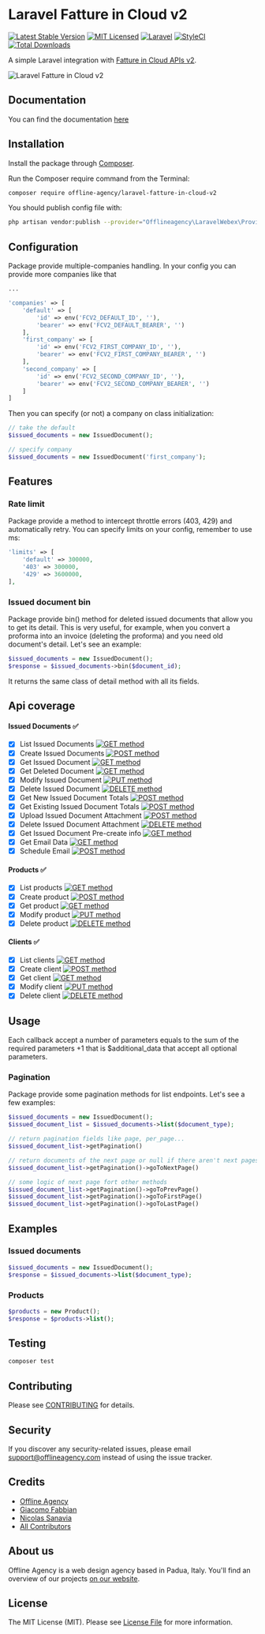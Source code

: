 # Laravel Fatture in Cloud v2

[![Latest Stable Version](https://poser.pugx.org/offline-agency/laravel-fatture-in-cloud-v2/v/stable)](https://packagist.org/packages/offline-agency/laravel-fatture-in-cloud-v2)
[![MIT Licensed](https://img.shields.io/badge/license-MIT-brightgreen.svg?style=flat-square)](LICENSE.md)
[![Laravel](https://github.com/offline-agency/laravel-fatture-in-cloud-v2/actions/workflows/main.yml/badge.svg?branch=master)](https://github.com/offline-agency/laravel-fatture-in-cloud-v2/actions/workflows/main.yml)
[![StyleCI](https://github.styleci.io/repos/470182449/shield)](https://styleci.io/repos/470182449)
[![Total Downloads](https://img.shields.io/packagist/dt/offline-agency/laravel-fatture-in-cloud-v2.svg?style=flat-square)](https://packagist.org/packages/offline-agency/laravel-fatture-in-cloud-v2)

A simple Laravel integration with [Fatture in Cloud APIs v2](https://developers.fattureincloud.it/).

![Laravel Fatture in Cloud v2](https://banners.beyondco.de/Laravel%20Fatture%20in%20Cloud%20v2.png?theme=dark&packageManager=composer+require&packageName=offline-agency%2Flaravel-fatture-in-cloud-v2&pattern=autumn&style=style_1&description=A+simple+laravel+integration+with+Fatture+in+Cloud+APIs+v2&md=1&showWatermark=0&fontSize=100px&images=currency-euro&widths=200)

## Documentation

You can find the documentation [here](https://docs.offlineagency.com/laravel-fatture-in-cloud-v2/)

## Installation

Install the package through [Composer](http://getcomposer.org/).

Run the Composer require command from the Terminal:

```bash
composer require offline-agency/laravel-fatture-in-cloud-v2
```

You should publish config file with:

```bash
php artisan vendor:publish --provider="Offlineagency\LaravelWebex\Providers\LaravelWebexServiceProvider"
```

## Configuration

Package provide multiple-companies handling. In your config you can provide more companies like that 
```php
... 

'companies' => [
    'default' => [
        'id' => env('FCV2_DEFAULT_ID', ''),
        'bearer' => env('FCV2_DEFAULT_BEARER', '')
    ],
    'first_company' => [
        'id' => env('FCV2_FIRST_COMPANY_ID', ''),
        'bearer' => env('FCV2_FIRST_COMPANY_BEARER', '')
    ],
    'second_company' => [
        'id' => env('FCV2_SECOND_COMPANY_ID', ''),
        'bearer' => env('FCV2_SECOND_COMPANY_BEARER', '')
    ]
]
```

Then you can specify (or not) a company on class initialization:
```php
// take the default
$issued_documents = new IssuedDocument();

// specify company
$issued_documents = new IssuedDocument('first_company');
```

## Features

### Rate limit

Package provide a method to intercept throttle errors (403, 429) and automatically retry. You can specify limits on your config, remember to use ms:

```php
'limits' => [
    'default' => 300000,
    '403' => 300000,
    '429' => 3600000,
],
```

### Issued document bin

Package provide bin() method for deleted issued documents that allow you to get its detail. This is very useful, for example, when you convert a 
proforma into an invoice (deleting the proforma) and you need old document's detail. Let's see an example:

```php
$issued_documents = new IssuedDocument();
$response = $issued_documents->bin($document_id);
```

It returns the same class of detail method  with all its fields.

## Api coverage

#### Issued Documents ✅

- [X] List Issued Documents [![GET method](https://img.shields.io/static/v1.svg?label=&message=GET&color=green)]()
- [X] Create Issued Documents [![POST method](https://img.shields.io/static/v1.svg?label=&message=POST&color=blue)]()
- [X] Get Issued Document [![GET method](https://img.shields.io/static/v1.svg?label=&message=GET&color=green)]()
- [X] Get Deleted Document [![GET method](https://img.shields.io/static/v1.svg?label=&message=GET&color=green)]()
- [X] Modify Issued Document [![PUT method](https://img.shields.io/static/v1.svg?label=&message=PUT&color=violet)]()
- [X] Delete Issued Document [![DELETE method](https://img.shields.io/static/v1.svg?label=&message=DELETE&color=red)]()
- [X] Get New Issued Document Totals [![POST method](https://img.shields.io/static/v1.svg?label=&message=POST&color=blue)]()
- [X] Get Existing Issued Document Totals [![POST method](https://img.shields.io/static/v1.svg?label=&message=POST&color=blue)]()
- [X] Upload Issued Document Attachment [![POST method](https://img.shields.io/static/v1.svg?label=&message=POST&color=blue)]()
- [X] Delete Issued Document Attachment [![DELETE method](https://img.shields.io/static/v1.svg?label=&message=DELETE&color=red)]()
- [X] Get Issued Document Pre-create info [![GET method](https://img.shields.io/static/v1.svg?label=&message=GET&color=green)]()
- [X] Get Email Data [![GET method](https://img.shields.io/static/v1.svg?label=&message=GET&color=green)]()
- [X] Schedule Email [![POST method](https://img.shields.io/static/v1.svg?label=&message=POST&color=blue)]()

#### Products ✅

- [X] List products [![GET method](https://img.shields.io/static/v1.svg?label=&message=GET&color=green)]()
- [X] Create product [![POST method](https://img.shields.io/static/v1.svg?label=&message=POST&color=blue)]()
- [X] Get product [![GET method](https://img.shields.io/static/v1.svg?label=&message=GET&color=green)]()
- [X] Modify product [![PUT method](https://img.shields.io/static/v1.svg?label=&message=PUT&color=violet)]()
- [X] Delete product [![DELETE method](https://img.shields.io/static/v1.svg?label=&message=DELETE&color=red)]()

#### Clients ✅

- [X] List clients [![GET method](https://img.shields.io/static/v1.svg?label=&message=GET&color=green)]()
- [X] Create client [![POST method](https://img.shields.io/static/v1.svg?label=&message=POST&color=blue)]()
- [X] Get client [![GET method](https://img.shields.io/static/v1.svg?label=&message=GET&color=green)]()
- [X] Modify client [![PUT method](https://img.shields.io/static/v1.svg?label=&message=PUT&color=violet)]()
- [X] Delete client [![DELETE method](https://img.shields.io/static/v1.svg?label=&message=DELETE&color=red)]()

## Usage

Each callback accept a number of parameters equals to the sum of the required parameters +1 that is $additional_data
that accept all optional parameters.

### Pagination 
Package provide some pagination methods for list endpoints. Let's see a few examples:

``` php
$issued_documents = new IssuedDocument();
$issued_document_list = $issued_documents->list($document_type);

// return pagination fields like page, per_page...
$issued_document_list->getPagination() 

// return documents of the next page or null if there aren't next pages
$issued_document_list->getPagination()->goToNextPage()

// some logic of next page fort other methods
$issued_document_list->getPagination()->goToPrevPage()
$issued_document_list->getPagination()->goToFirstPage()
$issued_document_list->getPagination()->goToLastPage()
```

## Examples

### Issued documents
```php
$issued_documents = new IssuedDocument();
$response = $issued_documents->list($document_type);
```

### Products
```php
$products = new Product();
$response = $products->list();
```

## Testing

```bash
composer test
```

## Contributing

Please see [CONTRIBUTING](CONTRIBUTING.md) for details.

## Security

If you discover any security-related issues, please email <support@offlineagency.com> instead of using the issue
tracker.

## Credits

- [Offline Agency](https://github.com/offline-agency)
- [Giacomo Fabbian](https://github.com/Giacomo92)
- [Nicolas Sanavia](https://github.com/SanaviaNicolas)
- [All Contributors](../../contributors)

## About us

Offline Agency is a web design agency based in Padua, Italy. You'll find an overview of our
projects [on our website](https://offlineagency.it/).

## License

The MIT License (MIT). Please see [License File](LICENSE.md) for more information.

